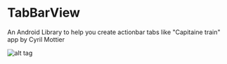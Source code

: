TabBarView
==========

An Android Library to help you create actionbar tabs like "Capitaine train" app by Cyril Mottier

![alt tag](https://github.com/Mirkoddd/TabBarView/blob/master/extras/icon.png)
